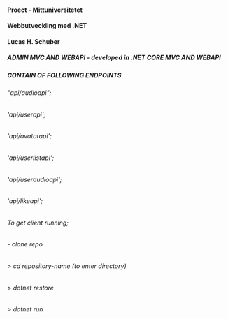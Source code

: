 #### Proect - Mittuniversitetet
#### Webbutveckling med .NET
#### Lucas H. Schuber

##### ADMIN MVC AND WEBAPI - developed in .NET CORE MVC AND WEBAPI

##### CONTAIN OF FOLLOWING ENDPOINTS
###### "api/audioapi";
###### 'api/userapi';
###### 'api/avatarapi';
###### 'api/userlistapi';
###### 'api/useraudioapi';
###### 'api/likeapi';


###### To get client running;
###### - clone repo 
###### > cd repository-name (to enter directory)
###### > dotnet restore
###### > dotnet run





